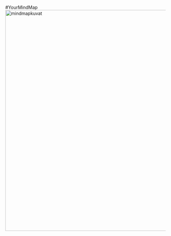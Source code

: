 #YourMindMap
<img width="695" alt="mindmapkuvat" src="https://user-images.githubusercontent.com/117892331/225332740-62bc7ab2-f41a-43b7-b381-bbc6fd578815.png">
